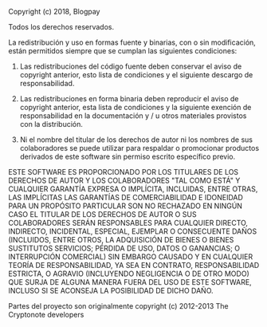 Copyright (c) 2018, Blogpay

Todos los derechos reservados.

La redistribución y uso en formas fuente y binarias, con o sin
modificación, están permitidos siempre que se cumplan las siguientes condiciones:

1. Las redistribuciones del código fuente deben conservar el aviso de copyright anterior, esto
lista de condiciones y el siguiente descargo de responsabilidad.

2. Las redistribuciones en forma binaria deben reproducir el aviso de copyright anterior,
esta lista de condiciones y la siguiente exención de responsabilidad en la documentación
y / u otros materiales provistos con la distribución.

3. Ni el nombre del titular de los derechos de autor ni los nombres de sus colaboradores
se puede utilizar para respaldar o promocionar productos derivados de este software sin
permiso escrito específico previo.

ESTE SOFTWARE ES PROPORCIONADO POR LOS TITULARES DE LOS DERECHOS DE AUTOR Y LOS COLABORADORES "TAL COMO ESTÁ" Y
CUALQUIER GARANTÍA EXPRESA O IMPLÍCITA, INCLUIDAS, ENTRE OTRAS, LAS IMPLÍCITAS
LAS GARANTÍAS DE COMERCIABILIDAD E IDONEIDAD PARA UN PROPÓSITO PARTICULAR SON
NO RECHAZADO EN NINGÚN CASO EL TITULAR DE LOS DERECHOS DE AUTOR O SUS COLABORADORES SERÁN RESPONSABLES
PARA CUALQUIER DIRECTO, INDIRECTO, INCIDENTAL, ESPECIAL, EJEMPLAR O CONSECUENTE
DAÑOS (INCLUIDOS, ENTRE OTROS, LA ADQUISICIÓN DE BIENES O BIENES SUSTITUTOS
SERVICIOS; PÉRDIDA DE USO, DATOS O GANANCIAS; O INTERRUPCIÓN COMERCIAL) SIN EMBARGO
CAUSADO Y EN CUALQUIER TEORÍA DE RESPONSABILIDAD, YA SEA EN CONTRATO, RESPONSABILIDAD ESTRICTA,
O AGRAVIO (INCLUYENDO NEGLIGENCIA O DE OTRO MODO) QUE SURJA DE ALGUNA MANERA FUERA DEL USO
DE ESTE SOFTWARE, INCLUSO SI SE ACONSEJA LA POSIBILIDAD DE DICHO DAÑO.

Partes del proyecto son originalmente copyright (c) 2012-2013 The Cryptonote developers 
